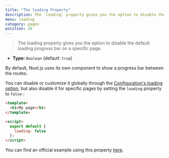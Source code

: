 ```yaml
---
title: "The loading Property"
description: The `loading` property gives you the option to disable the default loading progress bar on a specific page.
menu: loading
category: pages
position: 26
---
```


> The loading property gives you the option to disable the default loading progress bar on a specific page.

- **Type:** `Boolean` (default: `true`)

By default, Nuxt.js uses its own component to show a progress bar between the routes.

You can disable or customize it globally through the [Configuration's loading option](/api/configuration-loading), but also disable it for specific pages by setting the `loading` property to `false` :

```html
<template>
  <h1>My page</h1>
</template>

<script>
  export default {
    loading: false
  };
</script>
```

You can find an official example using this property [here](/examples/custom-page-loading).
